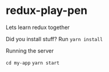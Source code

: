 # redux-play-pen
Lets learn redux together

Did you install stuff? Run `yarn install`

Running the server

`cd my-app`
`yarn start`